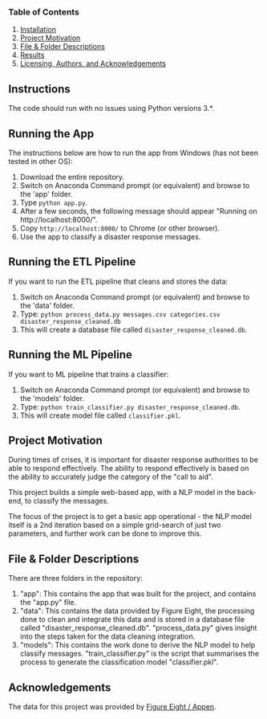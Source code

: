 
### Table of Contents

1. [Installation](#installation)
2. [Project Motivation](#motivation)
3. [File & Folder Descriptions](#files)
4. [Results](#results)
5. [Licensing, Authors, and Acknowledgements](#licensing)

## Instructions<a name="installation"></a>

The code should run with no issues using Python versions 3.*.

## Running the App

The instructions below are how to run the app from Windows (has not been tested in other OS):

1. Download the entire repository.
2. Switch on Anaconda Command prompt (or equivalent) and browse to the 'app' folder.
3. Type ```python app.py```. 
4. After a few seconds, the following message should appear "Running on http://localhost:8000/".
5. Copy ```http://localhost:8000/``` to Chrome (or other browser).
6. Use the app to classify a disaster response messages.

## Running the ETL Pipeline

If you want to run the ETL pipeline that cleans and stores the data:

1. Switch on Anaconda Command prompt (or equivalent) and browse to the 'data' folder.
2. Type: ```python process_data.py messages.csv categories.csv disaster_response_cleaned.db```
3. This will create a database file called ```disaster_response_cleaned.db```.

## Running the ML Pipeline

If you want to ML pipeline that trains a classifier:

1. Switch on Anaconda Command prompt (or equivalent) and browse to the 'models' folder.
2. Type: ```python train_classifier.py disaster_response_cleaned.db```.
3. This will create model file called ```classifier.pkl```.



## Project Motivation<a name="motivation"></a>

During times of crises, it is important for disaster response authorities to be able to respond effectively. The ability to respond effectively is based on the ability to accurately judge the category of the "call to aid".

This project builds a simple web-based app, with a NLP model in the back-end, to classify the messages.

The focus of the project is to get a basic app operational - the NLP model itself is a 2nd iteration based on a simple grid-search of just two parameters, and further work can be done to improve this. 


## File & Folder Descriptions <a name="files"></a>

There are three folders in the repository:

1. "app": This contains the app that was built for the project, and contains the "app.py" file.
2. "data": This contains the data provided by Figure Eight, the processing done to clean and integrate this data and is stored in a database file called "disaster_response_cleaned.db". "process_data.py" gives insight into the steps taken for the data cleaning integration.
3. "models": This contains the work done to derive the NLP model to help classify messages. "train_classifier.py" is the script that summarises the process to generate the classification model "classifier.pkl".

## Acknowledgements<a name="licensing"></a>

The data for this project was provided by [Figure Eight / Appen](https://www.figure-eight.com/).
